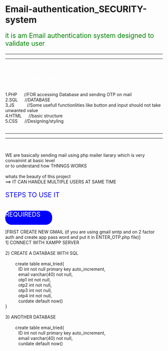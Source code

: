 # Email-authentication_SECURITY-system

<p style="font-size:21px; color:green;">it is am Email authentication system designed to validate user</p>

<hr><hr><br>

<p style="font-size:18px; color:white;">#It is designed with</p> <br>
1.PHP   &emsp;  //FOR accessing Database and sending OTP on mail <br>
2.SQL   &emsp; //DATABASE  <br>
3.JS &emsp; &emsp;    //Some usefull functionlities like button and input should not take unwanted value <br>
4.HTML  &emsp;  //basic structure <br>
5.CSS   &emsp;   //Designing/styling <br>
<br>

<hr><hr><br>

WE are basically sending mail using php mailer liarary which is very convainint at basic level<br>
or to understand how THNNGS WORKS<br>
<br>
whats the beauty of this project<br>
==> IT CAN HANDLE MULTIPLE USERS AT SAME TIME <br>


<p style="font-size:21px; color:blue;">STEPS TO USE IT</p> <br>
 
<div style="width:150px; height:45px; background-color:blue; border-radius:20px; font-size:20px; color:white;">REQUIREDS</div>

[FRIST CREATE NEW GMAIL (if you are using gmail smtp and on 2 factor auth and create app pass word and put it in ENTER_OTP.php file)]  
1] CONNECT WITH XAMPP SERVER <br><br>
2} CREATE A DATABASE WITH SQL <br><br>
&emsp; &emsp;create table emai_tried{ <br>
&emsp;&emsp;&emsp;ID int not null primary key auto_increment, <br>
&emsp;&emsp;&emsp;email varchar(40) not null, <br>
&emsp;&emsp;&emsp;otp1 int not null, <br>
&emsp;&emsp;&emsp;otp2 int not null, <br>
&emsp;&emsp;&emsp;otp3 int not null, <br>
&emsp;&emsp;&emsp;otp4 int not null, <br>
&emsp;&emsp;&emsp;curdate default now() <br>
}<br><br>
3} ANOTHER DATABASE <br><br>
&emsp; &emsp;create table emai_tried{ <br>
&emsp;&emsp;&emsp;ID int not null primary key auto_increment, <br>
&emsp;&emsp;&emsp;email varchar(40) not null, <br>
&emsp;&emsp;&emsp;curdate default now() <br>  
  

  
  



